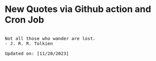 # New Quotes via Github action and Cron Job

<pre>
<!-- #quote -->
Not all those who wander are lost.
- J. R. R. Tolkien

Updated on: [11/20/2023]
<!-- #quoteEnd -->
</pre>

